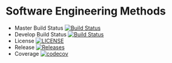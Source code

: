# Software Engineering Methods



- Master Build Status [![Build Status](https://travis-ci.org/40338732/sem.svg?branch=master)](https://travis-ci.org/40338732/sem)
- Develop Build Status [![Build Status](https://travis-ci.org/40338732/sem.svg?branch=develop)](https://travis-ci.org/40338732/sem)
- License [![LICENSE](https://img.shields.io/github/license/40338732/sem.svg?style=flat-square)](https://github.com/40338732/sem/blob/master/LICENSE)
- Release [![Releases](https://img.shields.io/github/release/40338732/sem/all.svg?style=flat-square)](https://github.com/40338732/sem/releases)
- Coverage [![codecov](https://codecov.io/gh/40338732/CourseWork/branch/Integration_Tests/graph/badge.svg)](https://codecov.io/gh/40338732/CourseWork)
